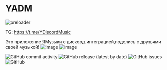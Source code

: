 # YADM
![preloader](https://user-images.githubusercontent.com/26259129/213290976-7b8e803e-037a-4927-b74d-6d72ae20c6b4.gif)

TG: https://t.me/YDiscordMusic

Это приложение ЯМузыки с дискорд интеграцией,поделись с друзьями своей музыкой!
![image](https://user-images.githubusercontent.com/26259129/213290994-9ead510a-a59f-4541-b815-8c7cdc9b8684.png)
![image](https://user-images.githubusercontent.com/26259129/213291194-0662f2e6-ce4e-4d43-900a-1b78b0106e1d.png)

![GitHub commit activity](https://img.shields.io/github/commit-activity/w/SmollNet/YDTest)
![GitHub release (latest by date)](https://img.shields.io/github/downloads/SmollNet/YDTest/latest/total)
![GitHub issues](https://img.shields.io/github/issues/SmollNet/YDTest)
![GitHub](https://img.shields.io/github/license/electron/electron)

